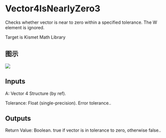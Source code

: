# Vector4IsNearlyZero3

Checks whether vector is near to zero within a specified tolerance. The W element is ignored.

Target is Kismet Math Library

## 图示

![]($-20221218-19592682.png)

## Inputs

A: Vector 4 Structure (by ref).

Tolerance: Float (single-precision). Error tolerance..  

## Outputs

Return Value: Boolean. true if vector is in tolerance to zero, otherwise false..

